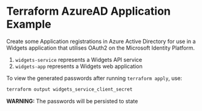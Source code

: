 # Terraform AzureAD Application Example

Create some Application registrations in Azure Active Directory for use in a Widgets application that utilises OAuth2 on the Microsoft Identity Platform.

1. `widgets-service` represents a Widgets API service
2. `widgets-app` represents a Widgets web application

To view the generated passwords after running `terraform apply`, use:

```sh
terraform output widgets_service_client_secret
```

**WARNING:** The passwords will be persisted to state
